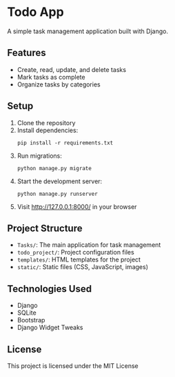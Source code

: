 # Todo App

A simple task management application built with Django.

## Features

- Create, read, update, and delete tasks
- Mark tasks as complete
- Organize tasks by categories

## Setup

1. Clone the repository
2. Install dependencies:
   ```
   pip install -r requirements.txt
   ```
3. Run migrations:
   ```
   python manage.py migrate
   ```
4. Start the development server:
   ```
   python manage.py runserver
   ```
5. Visit http://127.0.0.1:8000/ in your browser

## Project Structure

- `Tasks/`: The main application for task management
- `todo_project/`: Project configuration files
- `templates/`: HTML templates for the project
- `static/`: Static files (CSS, JavaScript, images)

## Technologies Used

- Django
- SQLite
- Bootstrap
- Django Widget Tweaks

## License

This project is licensed under the MIT License
